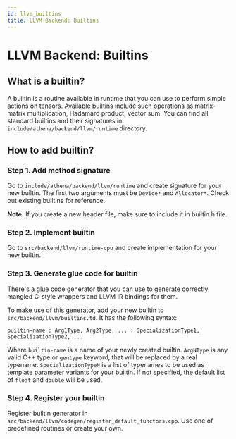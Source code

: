 ```yaml
---
id: llvm_builtins
title: LLVM Backend: Builtins
---
```


# LLVM Backend: Builtins

## What is a builtin?

A builtin is a routine available in runtime that you
can use to perform simple actions on tensors. Available
builtins include such operations as matrix-matrix multiplication,
Hadamard product, vector sum. You can find all standard
builtins and their signatures in `include/athena/backend/llvm/runtime`
directory.

## How to add builtin?

### Step 1. Add method signature

Go to `include/athena/backend/llvm/runtime` and create signature
for your new builtin. The first two arguments must be `Device*`
and `Allocator*`. Check out existing builtins for reference.

**Note.** If you create a new header file, make sure to include
it in builtin.h file.

### Step 2. Implement builtin

Go to `src/backend/llvm/runtime-cpu` and create implementation
for your new builtin.

### Step 3.  Generate glue code for builtin

There's a glue code generator that you can use to generate
correctly mangled C-style wrappers and LLVM IR bindings for them.

To make use of this generator, add your new builtin to
`src/backend/llvm/builtins.td`. It has the following syntax:

```
builtin-name : Arg1Type, Arg2Type, ... : SpecializationType1, SpecializationType2, ...
``` 

Where `builtin-name` is a name of your newly created builtin.
`ArgNType` is any valid C++ type or `gentype` keyword, that will
be replaced by a real typename. `SpecializationTypeN` is a list of
typenames to be used as template parameter variants for your builtin.
If not specified, the default list of `float` and `double` will be used.

### Step 4. Register your builtin

Register builtin generator in `src/backend/llvm/codegen/register_default_functors.cpp`.
Use one of predefined routines or create your own.